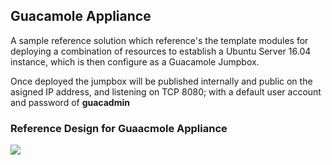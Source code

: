 ## Guacamole Appliance

A sample reference solution which reference's the template modules for deploying a combination of resources to establish a Ubuntu Server 16.04 instance, which is then configure as a Guacamole Jumpbox.

Once deployed the jumpbox will be published internally and public on the asigned IP address, and listening on TCP 8080; with a default user account and password of **guacadmin**

### Reference Design for Guaacmole Appliance

<a href="https://portal.azure.com/#create/Microsoft.Template/uri/https%3A%2F%2Fraw.githubusercontent.com%2FDamianFlynn%2Farm%2Fmaster%2FReference%2FGuacamole%2FrefGuacamole.json" target="_blank">

  <img src="http://azuredeploy.net/deploybutton.png"/>
</a>